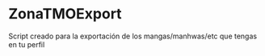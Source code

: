 # ZonaTMOExport
Script creado para la exportación de los mangas/manhwas/etc que tengas en tu perfil
